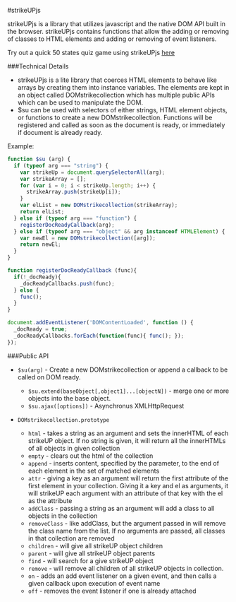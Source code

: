 #strikeUPjs

strikeUPjs is a library that utilizes javascript and the native DOM API built in the browser. strikeUPjs contains functions that allow the adding or removing of classes to HTML elements and adding or removing of event listeners.

Try out a quick 50 states quiz game using strikeUPjs [here](http://www.christopherdeborja.com/strikeUPjs)

###Technical Details
* strikeUPjs is a lite library that coerces HTML elements to behave like arrays by creating them into instance variables. The elements are kept in an object called DOMstrikecollection which has multiple public APIs which can be used to manipulate the DOM.
* $su can be used with selectors of either strings, HTML element objects, or functions to create a new DOMstrikecollection. Functions will be registered and called as soon as the document is ready, or immediately if document is already ready.

Example:
```javascript
function $su (arg) {
  if (typeof arg === "string") {
    var strikeUp = document.querySelectorAll(arg);
    var strikeArray = [];
    for (var i = 0; i < strikeUp.length; i++) {
      strikeArray.push(strikeUp[i]);
    }
    var elList = new DOMstrikecollection(strikeArray);
    return elList;
  } else if (typeof arg === "function") {
    registerDocReadyCallback(arg);
  } else if (typeof arg === "object" && arg instanceof HTMLElement) {
    var newEl = new DOMstrikecollection([arg]);
    return newEl;
  }
}

function registerDocReadyCallback (func){
  if(!_docReady){
    _docReadyCallbacks.push(func);
  } else {
    func();
  }
}

document.addEventListener('DOMContentLoaded', function () {
  _docReady = true;
  _docReadyCallbacks.forEach(function(func){ func(); });
});

```
###Public API

* `$su(arg)` - Create a new DOMstrikecollection or append a callback to be called on DOM ready.
  * `$su.extend(baseObject[,object1]...[objectN])` - merge one or more objects into the base object.
  * `$su.ajax([options])` - Asynchronus XMLHttpRequest

* `DOMstrikecollection.prototype`
  * `html` - takes a string as an argument and sets the innerHTML of each strikeUP object. If no string is given, it will return all the innerHTMLs of all objects in given collection
  * `empty` - clears out the html of the collection
  * `append` - inserts content, specified by the parameter, to the end of each element in the set of matched elements
  * `attr` - giving a key as an argument will return the first attribute of the first element in your collection. Giving it a key and el as arguments, it will strikeUP each argument with an attribute of that key with the el as the attribute
  * `addClass` - passing a string as an argument will add a class to all objects in the collection
  * `removeClass` - like addClass, but the argument passed in will remove the class name from the list. If no arguments are passed, all classes in that collection are removed
  * `children` - will give all strikeUP object children
  * `parent` - will give all strikeUP object parents
  * `find` - will search for a give strikeUP object
  * `remove` - will remove all children of all strikeUP objects in collection.
  * `on` - adds an add event listener on a given event, and then calls a given callback upon execution of event name
  * `off` - removes the event listener if one is already attached
